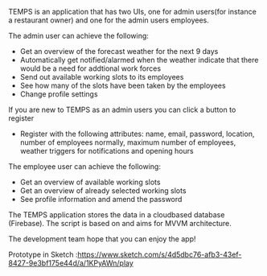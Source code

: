 TEMPS is an application that has two UIs, one for admin users(for instance a restaurant owner) and one for the admin users employees.

The admin user can achieve the following:
- Get an overview of the forecast weather for the next 9 days
- Automatically get notified/alarmed when the weather indicate that there would be a need for addtional work forces
- Send out available working slots to its employees
- See how many of the slots have been taken by the employees
- Change profile settings

If you are new to TEMPS as an admin users you can click a button to register
- Register with the following attributes: name, email, password, location, number of employees normally, maximum number of employees, weather triggers for notifications and opening hours  

The employee user can achieve the following:
- Get an overview of available working slots
- Get an overview of already selected working slots
- See profile information and amend the password

The TEMPS application stores the data in a cloudbased database (Firebase).
The script is based on and aims for MVVM architecture.

The development team hope that you can enjoy the app!

Prototype in Sketch :https://www.sketch.com/s/4d5dbc76-afb3-43ef-8427-9e3bf175e44d/a/1KPyAWn/play
